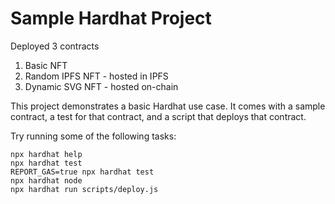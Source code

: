 # Sample Hardhat Project

Deployed 3 contracts

1. Basic NFT
2. Random IPFS NFT - hosted in IPFS
3. Dynamic SVG NFT - hosted on-chain

This project demonstrates a basic Hardhat use case. It comes with a sample contract, a test for that contract, and a script that deploys that contract.

Try running some of the following tasks:

```shell
npx hardhat help
npx hardhat test
REPORT_GAS=true npx hardhat test
npx hardhat node
npx hardhat run scripts/deploy.js
```
